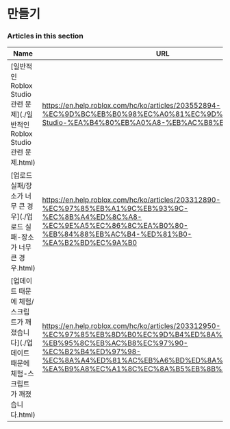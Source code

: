 # 만들기  
### Articles in this section
Name|URL
-|-
[일반적인 Roblox Studio 관련 문제](./일반적인 Roblox Studio 관련 문제.html) |https://en.help.roblox.com/hc/ko/articles/203552894-%EC%9D%BC%EB%B0%98%EC%A0%81%EC%9D%B8-Roblox-Studio-%EA%B4%80%EB%A0%A8-%EB%AC%B8%EC%A0%9C
[업로드 실패/장소가 너무 큰 경우](./업로드 실패-장소가 너무 큰 경우.html) |https://en.help.roblox.com/hc/ko/articles/203312890-%EC%97%85%EB%A1%9C%EB%93%9C-%EC%8B%A4%ED%8C%A8-%EC%9E%A5%EC%86%8C%EA%B0%80-%EB%84%88%EB%AC%B4-%ED%81%B0-%EA%B2%BD%EC%9A%B0
[업데이트 때문에 체험/스크립트가 깨졌습니다](./업데이트 때문에 체험-스크립트가 깨졌습니다.html) |https://en.help.roblox.com/hc/ko/articles/203312950-%EC%97%85%EB%8D%B0%EC%9D%B4%ED%8A%B8-%EB%95%8C%EB%AC%B8%EC%97%90-%EC%B2%B4%ED%97%98-%EC%8A%A4%ED%81%AC%EB%A6%BD%ED%8A%B8%EA%B0%80-%EA%B9%A8%EC%A1%8C%EC%8A%B5%EB%8B%88%EB%8B%A4